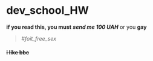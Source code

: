 # dev_school_HW
__if you read this, you must__
*__send me 100 UAH__*
or you **gay**
>*#foit_free_sex*
#### ~~i like bbc~~
